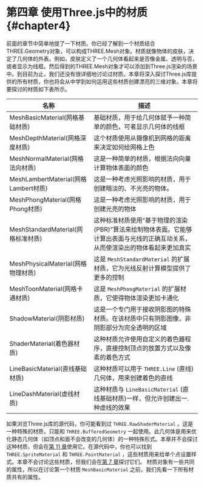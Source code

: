 # 第四章 使用Three.js中的材质 {#chapter4}

前面的章节中简单地提了一下材质。你已经了解到一个材质结合THREE.Geometry对象，可以构成THREE.Mesh对象。材质就像物体的皮肤，决定了几何体的外表。例如，皮肤定义了一个几何体看起来是否像金属、透明与否，或者显示为线框。然后得到的THREE.Mesh对象才可以添加到Three.js渲染的场景中。到目前为止，我们还没有很详细地讨论过材质。本章将深入探讨Three.js库提供的所有材质，你也将会从中学到如何运用这些材质创建漂亮的三维对象。本章将要探讨的材质如下表所示。

| 名称 | 描述 |
| --- | --- |
| MeshBasicMaterial(网格基础材质) | 基础材质，用于给几何体赋予一种简单的颜色，可者显示几何体的线框 |
| MeshDepthMaterial(网格深度材质) | 这个材质使用从摄像机到网格的距离来决定如何给网格上色 |
| MeshNormalMaterial(网格法向材质) | 这是一种简单的材质，根据法向向量计算物体表面的颜色 |
| MeshLambertMaterial(网格Lambert材质) | 这是一种考虑光照影响的材质，用于创建暗淡的、不光亮的物体。 |
| MeshPhongMaterial(网格Phong材质) | 这是一种考虑光照影响的材质，用于创建光亮的物体 |
| MeshStandardMaterial(网格标准材质) | 这种标准材质使用“基于物理的渲染(PBR)”算法来绘制物体表面。它能够计算出表面与光线的正确互动关系，从而使渲染出的物体看起来更加真实 |
| MeshPhysicalMaterial(网格物理材质) | 这是 `MeshStandardMaterial` 的扩展材质，它为光线反射计算模型提供了更多的控制 |
| MeshToonMaterial(网格卡通材质) | 这是 `MeshPhongMaterial` 的扩展材质，它使得物体渲染更加卡通化 |
| ShadowMaterial(阴影材质) | 这是一个专门用于接收阴影图的特殊材质。在该材质中只有阴影图像，非阴影部分为完全透明的区域 |
| ShaderMaterial(着色器材质) | 这种材质允许使用自定义的着色器程序，直接控制顶点的放置方式以及像素的着色方式 |
| LineBasicMaterial(直线基础材质) | 这种材质可以用于 `THREE.Line` (直线)几何体，用来创建着色的直线 |
| LineDashMaterial(虚线材质) | 这种材质与 `LineBasicMaterial` (直线基础材质)一样，但允许创建出一.种虚线的效果 |

如果浏览Three.js库的源代码，你可能看到过 `THREE.RawShaderMaterial` 。这是一种特殊的材质，只能和 `THREE.BufferedGeometry` 一起使用。此几何体是用来优化静态几何体（如顶点和面不会改变的几何体）的一种特殊形式。本章并不会探讨这种材质，但会在[第 11 章](/docs/chapter11/)使用它。在源代码中，你也可以找到 `THREE.SpriteMaterial` 和 `THREE.PointMaterial` ，这些材质用来给单个点设置样式。本章不会讨论这些材质，但我们会在[第 7 章](/docs/chapter7/)探讨它们。
材质对象有一些共同的属性，所以在讨论第一个材质 `MeshBasicMaterial` 之前，我们先看一下所有材质共有的属性。
